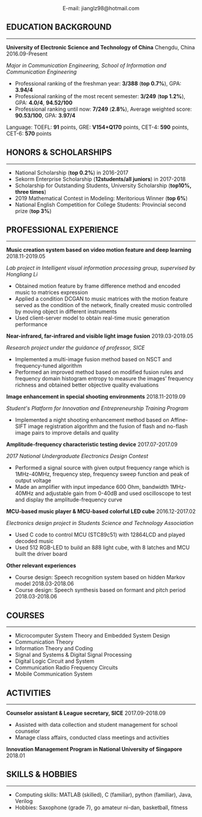 <center>E-mail:   jianglz98@hotmail.com</center>

EDUCATION BACKGROUND
-----
********

__University of Electronic Science and Technology of China__ 	Chengdu, China	2016.09-Present

_Major in Communication Engineering, School of Information and Communication Engineering_

- Professional ranking of the freshman year: __3/388__ (__top 0.7%__), GPA: __3.94/4__
- Professional ranking of the most recent semester: __3/249__ (__top 1.2%__), GPA: __4.0/4__, __94.52/100__
- Professional ranking until now: __7/249__ (__2.8%__), Average weighted score: __90.53/100__, GPA: __3.97/4__

Language: TOEFL: __91__ points, GRE: __V154+Q170__ points, CET-4: __590__ points, CET-6: __570__ points

HONORS & SCHOLARSHIPS
-----
********

- National Scholarship (__top 0.2%__) in 2016-2017
- Sekorm Enterprise Scholarship (**12students/all juniors**) in 2017-2018	
- Scholarship for Outstanding Students, University Scholarship (__top10%, three times__)
- 2019 Mathematical Contest in Modeling: Meritorious Winner (__top 6%__)
- National English Competition for College Students: Provincial second prize (__top 3%__)

PROFESSIONAL EXPERIENCE
-----
********

__Music creation system based on video motion feature and deep learning__	    2018.11-2019.05	

_Lab project in Intelligent visual information processing group, supervised by Hongliang Li_
	
- Obtained motion feature by frame difference method and encoded music to matrices expression 	
- Applied a condition DCGAN to music matrices with the motion feature served as the condition of the network, finally created music controlled by moving object in different instruments	
- Used client-server model to obtain real-time music generation performance	

__Near-infrared, far-infrared and visible light image fusion__				    2019.03-2019.05
	
_Research project under the guidance of professor, SICE_	

- Implemented a multi-image fusion method based on NSCT and frequency-tuned algorithm	
- Performed an improved method based on modified fusion rules and frequency domain histogram entropy to measure the images’ frequency richness and obtained better objective quality evaluations 

__Image enhancement in special shooting environments__			            2018.11-2019.09

_Student's Platform for Innovation and Entrepreneurship Training Program_
	
- Implemented a night shooting enhancement method based on Affine-SIFT image registration algorithm and the fusion of flash and no-flash image pairs to improve details and quality
	
__Amplitude-frequency characteristic testing device__				            2017.07-2017.09
	
_2017 National Undergraduate Electronics Design Contest_	

- Performed a signal source with given output frequency range which is 1MHz-40MHz, frequency step, frequency sweep function and peak of output voltage	
- Made an amplifier with input impedance 600 Ohm, bandwidth 1MHz-40MHz and adjustable gain from 0-40dB and used oscilloscope to test and display the amplitude-frequency curve
	
__MCU-based music player & MCU-based colorful LED cube__				    2016.12-2017.02

_Electronics design project in Students Science and Technology Association_	

- Used C code to control MCU (STC89c51) with 12864LCD and played decoded music	
- Used 512 RGB-LED to build an 8*8*8 light cube, with 8 latches and MCU built the driver board	

__Other relevant experiences__	

 - Course design: Speech recognition system based on hidden Markov model	2018.03-2018.06	
 - Course design: Speech synthesis based on formant and pitch period		    2018.03-2018.06

COURSES
-----
********
 - Microcomputer System Theory and Embedded System Design
 - Communication Theory
 - Information Theory and Coding
 - Signal and Systems & Digital Signal Processing
 - Digital Logic Circuit and System
 - Communication Radio Frequency Circuits
 - Mobile Communication System

ACTIVITIES
-----
********

__Counselor assistant & League secretary, SICE__								2017.09-2018.09

- Assisted with data collection and student management for school counselor	
- Manage class affairs, conducted class meetings and activities	

__Innovation Management Program in National University of Singapore__     	2018.01

SKILLS & HOBBIES
-----
********

- Computing skills: MATLAB (skilled), C (familiar), python (familiar), Java, Verilog
- Hobbies: Saxophone (grade 7), go amateur ni-dan, basketball, fitness


